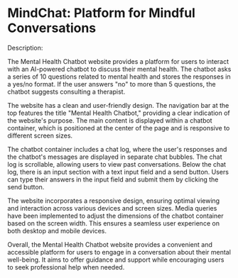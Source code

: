 # MindChat: Platform for Mindful Conversations

Description:

The Mental Health Chatbot website provides a platform for users to interact with an AI-powered chatbot to discuss their mental health. The chatbot asks a series of 10 questions related to mental health and stores the responses in a yes/no format. If the user answers "no" to more than 5 questions, the chatbot suggests consulting a therapist.

The website has a clean and user-friendly design. The navigation bar at the top features the title "Mental Health Chatbot," providing a clear indication of the website's purpose. The main content is displayed within a chatbot container, which is positioned at the center of the page and is responsive to different screen sizes.

The chatbot container includes a chat log, where the user's responses and the chatbot's messages are displayed in separate chat bubbles. The chat log is scrollable, allowing users to view past conversations. Below the chat log, there is an input section with a text input field and a send button. Users can type their answers in the input field and submit them by clicking the send button.

The website incorporates a responsive design, ensuring optimal viewing and interaction across various devices and screen sizes. Media queries have been implemented to adjust the dimensions of the chatbot container based on the screen width. This ensures a seamless user experience on both desktop and mobile devices.

Overall, the Mental Health Chatbot website provides a convenient and accessible platform for users to engage in a conversation about their mental well-being. It aims to offer guidance and support while encouraging users to seek professional help when needed.
